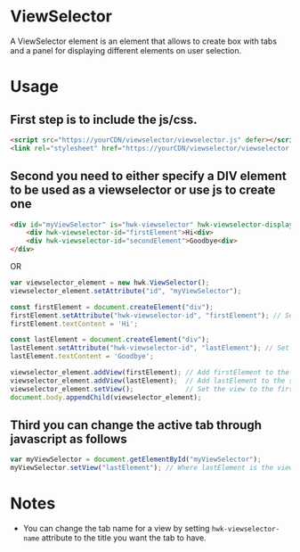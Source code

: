 # ViewSelector

A ViewSelector element is an element that allows to create box with tabs and a panel for displaying different elements on user selection.

# Usage

## First step is to include the js/css.
```html
<script src="https://yourCDN/viewselector/viewselector.js" defer></script>
<link rel="stylesheet" href="https://yourCDN/viewselector/viewselector.css">
```

## Second you need to either specify a DIV element to be used as a viewselector or use js to create one

```html
<div id="myViewSelector" is="hwk-viewselector" hwk-viewselector-displayid="firstElement">
    <div hwk-viewselector-id="firstElement">Hi<div>
    <div hwk-viewselector-id="secondElement">Goodbye<div>
</div>
```

OR

```javascript
var viewselector_element = new hwk.ViewSelector();
viewselector_element.setAttribute("id", "myViewSelector");

const firstElement = document.createElement("div");
firstElement.setAttribute("hwk-viewselector-id", "firstElement"); // Set an ID for the view.
firstElement.textContent = 'Hi';

const lastElement = document.createElement("div");
lastElement.setAttribute("hwk-viewselector-id", "lastElement"); // Set an ID for the view.
lastElement.textContent = 'Goodbye';

viewselector_element.addView(firstElement); // Add firstElement to the selector
viewselector_element.addView(lastElement);  // Add lastElement to the selector
viewselector_element.setView();             // Set the view to the first view (firstElement)
document.body.appendChild(viewselector_element);
```

## Third you can change the active tab through javascript as follows

```javascript
var myViewSelector = document.getElementById("myViewSelector");
myViewSelector.setView("lastElement"); // Where lastElement is the viewselector-id of the view.
```


# Notes

* You can change the tab name for a view by setting `hwk-viewselector-name` attribute to the title you want the tab to have.